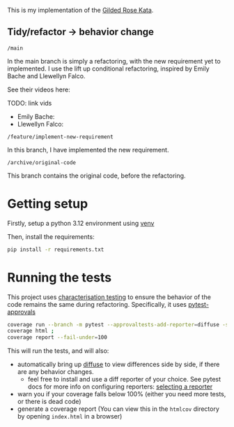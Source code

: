This is my implementation of the [Gilded Rose Kata](https://github.com/emilybache/GildedRose-Refactoring-Kata).

## Tidy/refactor -> behavior change

`/main`

In the main branch is simply a refactoring, with the new requirement yet to implemented.
I use the lift up conditional refactoring, inspired by Emily Bache and Llewellyn Falco.

See their videos here:

TODO: link vids

- Emily Bache: 
- Llewellyn Falco:

`/feature/implement-new-requirement`

In this branch, I have implemented the new requirement.

`/archive/original-code`

This branch contains the original code, before the refactoring.

# Getting setup

Firstly, setup a python 3.12 environment using [venv](https://docs.python.org/3/library/venv.html) 

Then, install the requirements:

```bash
pip install -r requirements.txt
```

# Running the tests

This project uses [characterisation testing](https://www.youtube.com/watch?v=me-Nikc5eak) to ensure the behavior of the code remains the same during refactoring.
Specifically, it uses [pytest-approvals](https://github.com/approvals/ApprovalTests.Python)


```bash
coverage run --branch -m pytest --approvaltests-add-reporter=diffuse -s ;
coverage html ;
coverage report --fail-under=100
```

This will run the tests, and will also:

- automatically bring up [diffuse](https://diffuse.sourceforge.net/download.html) to view differences side by side, if there are any behavior changes.
    - feel free to install and use a diff reporter of your choice. See pytest docs for more info on configuring reporters: [selecting a reporter](https://github.com/approvals/ApprovalTests.Python?tab=readme-ov-file#selecting-a-reporter)
- warn you if your coverage falls below 100% (either you need more tests, or there is dead code)
- generate a coverage report (You can view this in the `htmlcov` directory by opening `index.html` in a browser)
